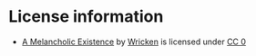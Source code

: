 # License information
* [A Melancholic Existence](https://freesound.org/people/Wricken/sounds/323531/) by [Wricken](https://freesound.org/people/Wricken/) is licensed under [CC 0](https://creativecommons.org/publicdomain/zero/1.0/)
